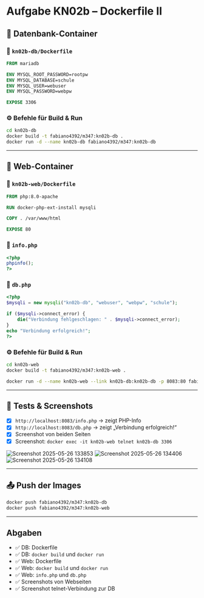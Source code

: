 # Aufgabe KN02b – Dockerfile II


## 🔹 Datenbank-Container

### 📄 `kn02b-db/Dockerfile`
```Dockerfile
FROM mariadb

ENV MYSQL_ROOT_PASSWORD=rootpw
ENV MYSQL_DATABASE=schule
ENV MYSQL_USER=webuser
ENV MYSQL_PASSWORD=webpw

EXPOSE 3306
```

### ⚙️ Befehle für Build & Run
```bash
cd kn02b-db
docker build -t fabiano4392/m347:kn02b-db .
docker run -d --name kn02b-db fabiano4392/m347:kn02b-db
```

---

## 🔹 Web-Container

### 📄 `kn02b-web/Dockerfile`
```Dockerfile
FROM php:8.0-apache

RUN docker-php-ext-install mysqli

COPY . /var/www/html

EXPOSE 80
```

### 📄 `info.php`
```php
<?php
phpinfo();
?>
```

### 📄 `db.php`
```php
<?php
$mysqli = new mysqli("kn02b-db", "webuser", "webpw", "schule");

if ($mysqli->connect_error) {
    die("Verbindung fehlgeschlagen: " . $mysqli->connect_error);
}
echo "Verbindung erfolgreich!";
?>
```

### ⚙️ Befehle für Build & Run
```bash
cd kn02b-web
docker build -t fabiano4392/m347:kn02b-web .

docker run -d --name kn02b-web --link kn02b-db:kn02b-db -p 8083:80 fabiano4392/m347:kn02b-web
```

---

## 🧪 Tests & Screenshots

- [x] `http://localhost:8083/info.php` → zeigt PHP-Info
- [x] `http://localhost:8083/db.php` → zeigt „Verbindung erfolgreich!“
- [x] Screenshot von beiden Seiten
- [x] Screenshot: `docker exec -it kn02b-web telnet kn02b-db 3306`

![Screenshot 2025-05-26 133853](https://github.com/user-attachments/assets/53893c96-ed82-4767-81a8-9af25c7ae81b)
![Screenshot 2025-05-26 134406](https://github.com/user-attachments/assets/1e42fbcf-92da-430f-9f55-3d5b3820410c)
![Screenshot 2025-05-26 134108](https://github.com/user-attachments/assets/ce0a27c2-c424-47b0-a975-2605341a757e)


---

## 📤 Push der Images

```bash
docker push fabiano4392/m347:kn02b-db
docker push fabiano4392/m347:kn02b-web
```

---

## Abgaben

- ✅ DB: Dockerfile
- ✅ DB: `docker build` und `docker run`
- ✅ Web: Dockerfile
- ✅ Web: `docker build` und `docker run`
- ✅ Web: `info.php` und `db.php`
- ✅ Screenshots von Webseiten
- ✅ Screenshot telnet-Verbindung zur DB
